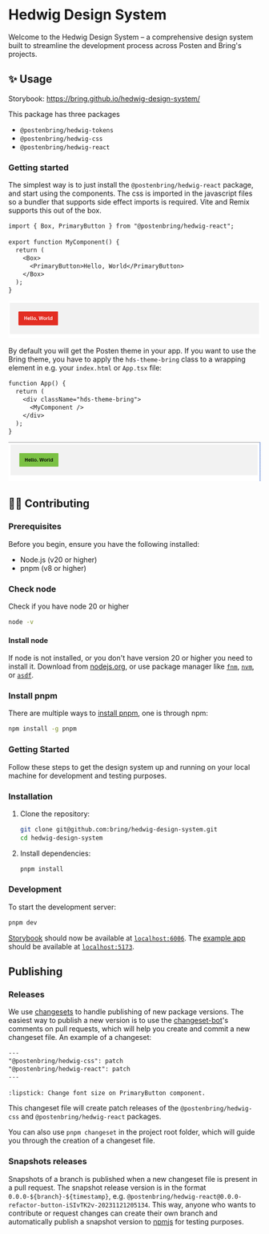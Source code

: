 # Hedwig Design System

Welcome to the Hedwig Design System – a comprehensive design system built to streamline the development process across Posten and Bring's projects.

## ✨ Usage

Storybook: https://bring.github.io/hedwig-design-system/

This package has three packages

- `@postenbring/hedwig-tokens`
- `@postenbring/hedwig-css`
- `@postenbring/hedwig-react`

### Getting started

The simplest way is to just install the `@postenbring/hedwig-react` package, and start using the components. The css is imported in the javascript files so a bundler that supports side effect imports is required. Vite and Remix supports this out of the box.

```tsx
import { Box, PrimaryButton } from "@postenbring/hedwig-react";

export function MyComponent() {
  return (
    <Box>
      <PrimaryButton>Hello, World</PrimaryButton>
    </Box>
  );
}
```

![Button inside Box with Posten theme](screenshots/box-and-button-posten-theme.png)

By default you will get the Posten theme in your app. If you want to use the Bring theme, you have to apply the `hds-theme-bring` class to a wrapping element in e.g. your `index.html` or `App.tsx` file:

```tsx
function App() {
  return (
    <div className="hds-theme-bring">
      <MyComponent />
    </div>
  );
}
```

![Button inside Box with Bring theme](screenshots/box-and-button-bring-theme.png)

## 🧑‍💻 Contributing

### Prerequisites

Before you begin, ensure you have the following installed:

- Node.js (v20 or higher)
- pnpm (v8 or higher)

### Check node

Check if you have node 20 or higher

```bash
node -v
```

#### Install node

If node is not installed, or you don't have version 20 or higher you need to install it. Download from [nodejs.org](https://nodejs.org/en/download/), or use package manager like [`fnm`](https://github.com/Schniz/fnm), [`nvm`](https://github.com/nvm-sh/nvm), or [`asdf`](https://github.com/asdf-vm/asdf).

### Install pnpm

There are multiple ways to [install pnpm](https://pnpm.io/installation), one is through npm:

```bash
npm install -g pnpm
```

### Getting Started

Follow these steps to get the design system up and running on your local machine for development and testing purposes.

### Installation

1. Clone the repository:
   ```bash
   git clone git@github.com:bring/hedwig-design-system.git
   cd hedwig-design-system
   ```
2. Install dependencies:
   ```bash
   pnpm install
   ```

### Development

To start the development server:

```bash
pnpm dev
```

[Storybook](https://storybook.js.org/) should now be available at [`localhost:6006`](http://localhost:6006). The [example app](apps/example/) should be available at [`localhost:5173`](http://localhost:5173).

## Publishing

### Releases

We use [changesets](https://github.com/changesets/changesets) to handle publishing of new package versions. The easiest way to publish a new version is to use the [changeset-bot](https://github.com/apps/changeset-bot)'s comments on pull requests, which will help you create and commit a new changeset file. An example of a changeset:

```
---
"@postenbring/hedwig-css": patch
"@postenbring/hedwig-react": patch
---

:lipstick: Change font size on PrimaryButton component.
```

This changeset file will create patch releases of the `@postenbring/hedwig-css` and `@postenbring/hedwig-react` packages.

You can also use `pnpm changeset` in the project root folder, which will guide you through the creation of a changeset file.

### Snapshots releases

Snapshots of a branch is published when a new changeset file is present in a pull request. The snapshot release version is in the format `0.0.0-${branch}-${timestamp}`, e.g. `@postenbring/hedwig-react@0.0.0-refactor-button-iSIvTK2v-20231121205134`. This way, anyone who wants to contribute or request changes can create their own branch and automatically publish a snapshot version to [npmjs](https://www.npmjs.com/) for testing purposes.
